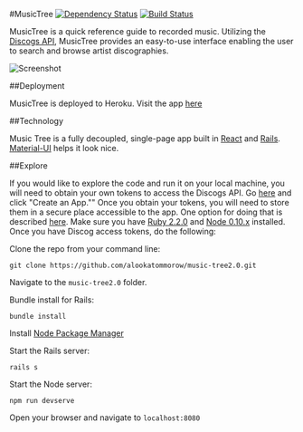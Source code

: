 #MusicTree
[![Dependency Status](https://gemnasium.com/alookatommorow/music-tree2.0.svg)](https://gemnasium.com/alookatommorow/music-tree2.0)
[![Build Status](https://travis-ci.org/alookatommorow/music-tree2.0.svg?branch=master)](https://travis-ci.org/alookatommorow/music-tree2.0)

MusicTree is a quick reference guide to recorded music.  Utilizing the [Discogs API](https://www.discogs.com/developers/), MusicTree provides an easy-to-use interface enabling the user to search and browse artist discographies.

![Screenshot](https://storage.googleapis.com/west-coast-skateparks/music-tree-screenshot.jpg)

##Deployment

MusicTree is deployed to Heroku. Visit the app [here](https://music-tree.herokuapp.com/)

##Technology

Music Tree is a fully decoupled, single-page app built in [React](https://facebook.github.io/react/) and [Rails](rubyonrails.org). [Material-UI](http://www.material-ui.com/) helps it look nice.

##Explore

If you would like to explore the code and run it on your local machine, you will need to obtain your own tokens to access the Discogs API.  Go [here](http://www.discogs.com/developers/) and click "Create an App."" Once you obtain your tokens, you will need to store them in a secure place accessible to the app. One option for doing that is described [here](https://github.com/bkeepers/dotenv). Make sure you have [Ruby 2.2.0](https://rvm.io/rvm/install) and [Node 0.10.x](https://github.com/creationix/nvm) installed.  Once you have Discog access tokens, do the following:

Clone the repo from your command line:

`git clone https://github.com/alookatommorow/music-tree2.0.git`

Navigate to the `music-tree2.0` folder.

Bundle install for Rails:

`bundle install`

Install [Node Package Manager](https://www.npmjs.com/)

Start the Rails server:

`rails s`

Start the Node server:

`npm run devserve`

Open your browser and navigate to `localhost:8080`
